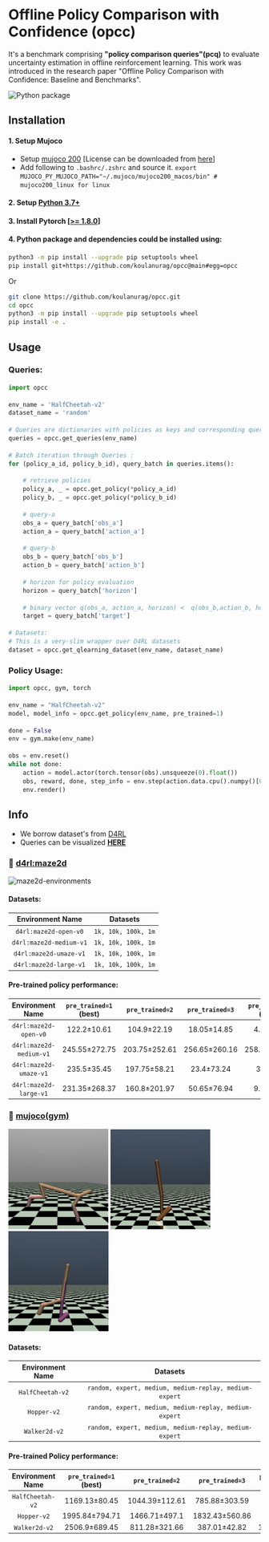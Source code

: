 # Offline Policy Comparison with Confidence (opcc)

It's a benchmark comprising **"policy comparison queries"(pcq)** to evaluate uncertainty estimation in offline reinforcement
learning. This work was introduced in the research paper "Offline Policy Comparison with Confidence: Baseline and Benchmarks".

![Python package](https://github.com/koulanurag/opcc/workflows/Python%20package/badge.svg)

## Installation

#### 1. Setup Mujoco
- Setup [mujoco 200](https://www.roboti.us/index.html) [License can be downloaded from [here](https://www.roboti.us/license.html)]
- Add following to `.bashrc/.zshrc` and source it.
  `export MUJOCO_PY_MUJOCO_PATH="~/.mujoco/mujoco200_macos/bin" # mujoco200_linux for linux`

#### 2.  Setup [Python 3.7+](https://www.python.org/downloads/)

#### 3. Install Pytorch [\[>= 1.8.0\]](https://pytorch.org/)

#### 4. Python package and dependencies could be installed using:
```bash
python3 -m pip install --upgrade pip setuptools wheel
pip install git+https://github.com/koulanurag/opcc@main#egg=opcc
```

Or

```bash
git clone https://github.com/koulanurag/opcc.git
cd opcc
python3 -m pip install --upgrade pip setuptools wheel
pip install -e .
```

## Usage

### Queries:

```python
import opcc

env_name = 'HalfCheetah-v2'
dataset_name = 'random'

# Queries are dictionaries with policies as keys and corresponding queries as values.  
queries = opcc.get_queries(env_name)

# Batch iteration through Queries :  
for (policy_a_id, policy_b_id), query_batch in queries.items():

    # retrieve policies
    policy_a, _ = opcc.get_policy(*policy_a_id)
    policy_b, _ = opcc.get_policy(*policy_b_id)

    # query-a
    obs_a = query_batch['obs_a']
    action_a = query_batch['action_a']

    # query-b 
    obs_b = query_batch['obs_b']
    action_b = query_batch['action_b']

    # horizon for policy evaluation
    horizon = query_batch['horizon']

    # binary vector q(obs_a, action_a, horizon) <  q(obs_b,action_b, horizon)
    target = query_batch['target']

# Datasets:  
# This is a very-slim wrapper over D4RL datasets  
dataset = opcc.get_qlearning_dataset(env_name, dataset_name)

```

### Policy Usage:

```python
import opcc, gym, torch

env_name = "HalfCheetah-v2"
model, model_info = opcc.get_policy(env_name, pre_trained=1)

done = False
env = gym.make(env_name)

obs = env.reset()
while not done:
    action = model.actor(torch.tensor(obs).unsqueeze(0).float())
    obs, reward, done, step_info = env.step(action.data.cpu().numpy()[0])
    env.render()
```

## Info

- We borrow dataset's from [D4RL](https://arxiv.org/abs/2004.07219)
- Queries can be visualized [**HERE**](https://wandb.ai/koulanurag/cque/reports/Visualization-of-Queries--VmlldzoxMDkxMjcx)

### :low_brightness: [d4rl:maze2d](https://github.com/rail-berkeley/d4rl/wiki/Tasks#maze2d)

<img width="500" alt="maze2d-environments" src="https://github.com/rail-berkeley/offline_rl/raw/assets/assets/mazes_filmstrip.png">

#### Datasets:

|    Environment Name     |      Datasets       |
|:-----------------------:|:-------------------:|
|  `d4rl:maze2d-open-v0`  | `1k, 10k, 100k, 1m` |
| `d4rl:maze2d-medium-v1` | `1k, 10k, 100k, 1m` |
| `d4rl:maze2d-umaze-v1`  | `1k, 10k, 100k, 1m` |
| `d4rl:maze2d-large-v1`  | `1k, 10k, 100k, 1m` |

#### Pre-trained policy performance:

| Environment Name |`pre_trained=1` (best) |`pre_trained=2`  |`pre_trained=3`  |`pre_trained=4` (worst) |
|:------: | :------: | :------: | :------: | :------: |
|`d4rl:maze2d-open-v0`|122.2±10.61 |104.9±22.19 |18.05±14.85 |4.85±8.62 |
|`d4rl:maze2d-medium-v1`|245.55±272.75 |203.75±252.61 |256.65±260.16 |258.55±262.81 |
|`d4rl:maze2d-umaze-v1`|235.5±35.45 |197.75±58.21 |23.4±73.24 |3.2±9.65 |
|`d4rl:maze2d-large-v1`|231.35±268.37 |160.8±201.97 |50.65±76.94 |9.95±9.95 |

### :low_brightness: [mujoco(gym)](https://gym.openai.com/envs/#mujoco)

<p float="left">
    <img width="200" alt="mujoco-halfcheetah" src="assets/HalfCheetah-v2/halfcheetah.png" /> 
    <img width="200" alt="mujoco-hopper" src="assets/Hopper-v2/hopper.png" />
    <img width="200" alt="mujoco-walker2d" src="assets/Walker2d-v2/walker2d.png" />
</p>

#### Datasets:

| Environment Name |                        Datasets                        |
|:----------------:|:------------------------------------------------------:|
| `HalfCheetah-v2` | `random, expert, medium, medium-replay, medium-expert` |
|   `Hopper-v2`    | `random, expert, medium, medium-replay, medium-expert` |
|  `Walker2d-v2`   | `random, expert, medium, medium-replay, medium-expert` |

#### Pre-trained Policy performance:

| Environment Name |`pre_trained=1` (best) |`pre_trained=2`  |`pre_trained=3`  |`pre_trained=4` (worst) |
|:------: | :------: | :------: | :------: | :------: |
|`HalfCheetah-v2`|1169.13±80.45 |1044.39±112.61 |785.88±303.59 |94.79±40.88 |
|`Hopper-v2`|1995.84±794.71 |1466.71±497.1 |1832.43±560.86 |236.51±1.09 |
|`Walker2d-v2`|2506.9±689.45 |811.28±321.66 |387.01±42.82 |162.7±102.14 |